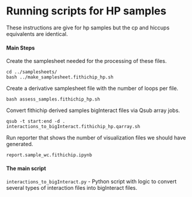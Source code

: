 # Running scripts for HP samples
These instructions are give for hp samples but the cp and hiccups equivalents 
are identical. 

#### Main Steps
Create the samplesheet needed for the processing of these files.
```
cd ../samplesheets/
bash ../make_samplesheet.fithichip_hp.sh
```

Create a derivative samplesheet file with the number of loops per file.
```
bash assess_samples.fithichip_hp.sh
```

Convert fithichip derived samples bigInteract files via Qsub array jobs.
```
qsub -t start:end -d . interactions_to_bigInteract.fithichip_hp.qarray.sh
```

Run reporter that shows the number of visualization files we should have generated.
```
report.sample_wc.fithichip.ipynb
```

#### The main script
`interactions_to_bigInteract.py` - Python script with logic to convert several types of interaction files into bigInteract files.